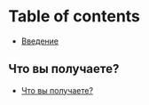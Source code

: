 # Table of contents

* [Введение](README.md)

## Что вы получаете?

* [Что вы получаете?](what-do-you-get/index.md)

